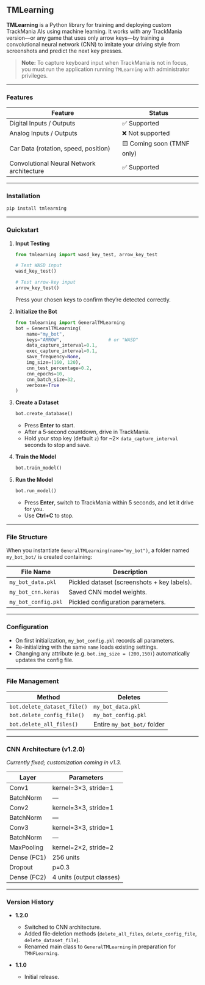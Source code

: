 ﻿## TMLearning

**TMLearning** is a Python library for training and deploying custom TrackMania AIs using machine learning. It works with any TrackMania version—or any game that uses only arrow keys—by training a convolutional neural network (CNN) to imitate your driving style from screenshots and predict the next key presses.

> **Note:** To capture keyboard input when TrackMania is not in focus, you must run the application running `TMLearning` with administrator privileges.

---

### Features

| Feature                                   | Status                     |
| ----------------------------------------- | -------------------------- |
| Digital Inputs / Outputs                  | ✅ Supported                |
| Analog Inputs / Outputs                   | ❌ Not supported            |
| Car Data (rotation, speed, position)      | 🟨 Coming soon (TMNF only) |
| Convolutional Neural Network architecture | ✅ Supported                |

---

### Installation

```bash
pip install tmlearning
```

---

### Quickstart

1. **Input Testing**

   ```python
   from tmlearning import wasd_key_test, arrow_key_test

   # Test WASD input
   wasd_key_test()

   # Test arrow-key input
   arrow_key_test()
   ```

   Press your chosen keys to confirm they’re detected correctly.

2. **Initialize the Bot**

   ```python
   from tmlearning import GeneralTMLearning
   bot = GeneralTMLearning(
       name="my_bot",
       keys="ARROW",                 # or "WASD"
       data_capture_interval=0.1,
       exec_capture_interval=0.1,
       save_frequency=None,
       img_size=(160, 120),
       cnn_test_percentage=0.2,
       cnn_epochs=10,
       cnn_batch_size=32,
       verbose=True
   )
   ```

3. **Create a Dataset**

   ```python
   bot.create_database()
   ```

   * Press **Enter** to start.
   * After a 5‑second countdown, drive in TrackMania.
   * Hold your stop key (default `z`) for \~2× `data_capture_interval` seconds to stop and save.

4. **Train the Model**

   ```python
   bot.train_model()
   ```

5. **Run the Model**

   ```python
   bot.run_model()
   ```

   * Press **Enter**, switch to TrackMania within 5 seconds, and let it drive for you.
   * Use **Ctrl+C** to stop.

---

### File Structure

When you instantiate `GeneralTMLearning(name="my_bot")`, a folder named `my_bot_bot/` is created containing:

| File Name           | Description                                 |
| ------------------- | ------------------------------------------- |
| `my_bot_data.pkl`   | Pickled dataset (screenshots + key labels). |
| `my_bot_cnn.keras`  | Saved CNN model weights.                    |
| `my_bot_config.pkl` | Pickled configuration parameters.           |

---

### Configuration

* On first initialization, `my_bot_config.pkl` records all parameters.
* Re-initializing with the same `name` loads existing settings.
* Changing any attribute (e.g. `bot.img_size = (200,150)`) automatically updates the config file.

---

### File Management

| Method                      | Deletes                     |
| --------------------------- | --------------------------- |
| `bot.delete_dataset_file()` | `my_bot_data.pkl`           |
| `bot.delete_config_file()`  | `my_bot_config.pkl`         |
| `bot.delete_all_files()`    | Entire `my_bot_bot/` folder |

---

### CNN Architecture (v1.2.0)

*Currently fixed; customization coming in v1.3.*

| Layer       | Parameters               |
| ----------- | ------------------------ |
| Conv1       | kernel=3×3, stride=1     |
| BatchNorm   | —                        |
| Conv2       | kernel=3×3, stride=1     |
| BatchNorm   | —                        |
| Conv3       | kernel=3×3, stride=1     |
| BatchNorm   | —                        |
| MaxPooling  | kernel=2×2, stride=2     |
| Dense (FC1) | 256 units                |
| Dropout     | p=0.3                    |
| Dense (FC2) | 4 units (output classes) |

---

### Version History

* **1.2.0**

  * Switched to CNN architecture.
  * Added file‑deletion methods (`delete_all_files`, `delete_config_file`, `delete_dataset_file`).
  * Renamed main class to `GeneralTMLearning` in preparation for `TMNFLearning`.

* **1.1.0**

  * Initial release.